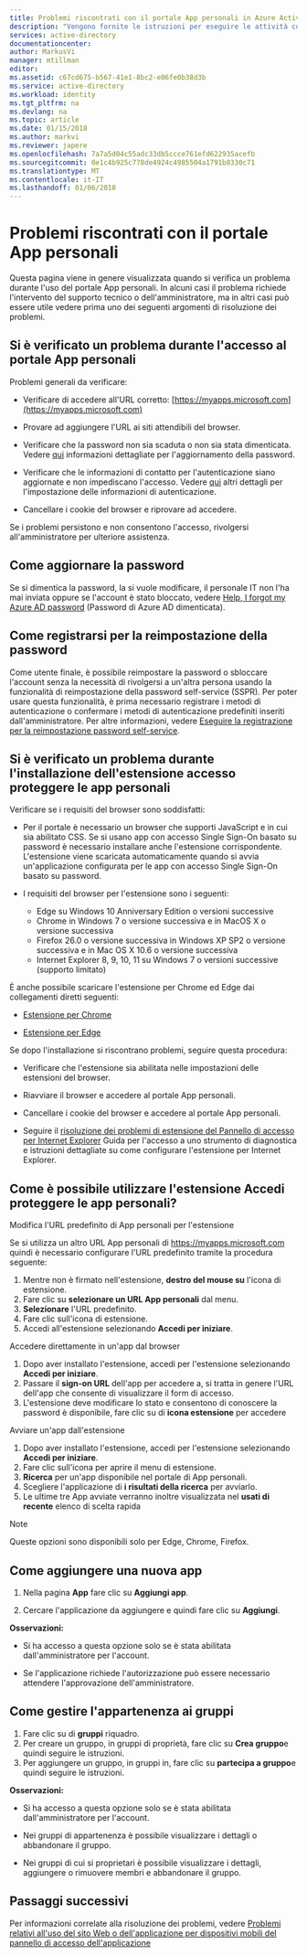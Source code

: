 ```yaml
---
title: Problemi riscontrati con il portale App personali in Azure Active Directory | Microsoft Docs
description: "Vengono fornite le istruzioni per eseguire le attività comuni quando si lavora nell'Access Panel (Riquadro di accesso)."
services: active-directory
documentationcenter: 
author: MarkusVi
manager: mtillman
editor: 
ms.assetid: c67cd675-b567-41e1-8bc2-e06fe0b38d3b
ms.service: active-directory
ms.workload: identity
ms.tgt_pltfrm: na
ms.devlang: na
ms.topic: article
ms.date: 01/15/2018
ms.author: markvi
ms.reviewer: japere
ms.openlocfilehash: 7a7a5d04c55adc33db5ccce761efd622935acefb
ms.sourcegitcommit: 0e1c4b925c778de4924c4985504a1791b8330c71
ms.translationtype: MT
ms.contentlocale: it-IT
ms.lasthandoff: 01/06/2018
---
```

# <a name="do-you-need-help-with-the-my-apps-portal"></a>Problemi riscontrati con il portale App personali

Questa pagina viene in genere visualizzata quando si verifica un problema durante l'uso del portale App personali. In alcuni casi il problema richiede l'intervento del supporto tecnico o dell'amministratore, ma in altri casi può essere utile vedere prima uno dei seguenti argomenti di risoluzione dei problemi.

## <a name="i-am-having-trouble-signing-into-the-my-apps-portal"></a>Si è verificato un problema durante l'accesso al portale App personali

Problemi generali da verificare:

- Verificare di accedere all'URL corretto: [https://myapps.microsoft.com](https://myapps.microsoft.com)

- Provare ad aggiungere l'URL ai siti attendibili del browser.

- Verificare che la password non sia scaduta o non sia stata dimenticata. Vedere [qui](active-directory-passwords-update-your-own-password.md) informazioni dettagliate per l'aggiornamento della password.

- Verificare che le informazioni di contatto per l'autenticazione siano aggiornate e non impediscano l'accesso. Vedere [qui](https://docs.microsoft.com/azure/multi-factor-authentication/end-user/multi-factor-authentication-end-user) altri dettagli per l'impostazione delle informazioni di autenticazione.

- Cancellare i cookie del browser e riprovare ad accedere.

Se i problemi persistono e non consentono l'accesso, rivolgersi all'amministratore per ulteriore assistenza.


## <a name="how-do-i-update-my-password"></a>Come aggiornare la password

Se si dimentica la password, la si vuole modificare, il personale IT non l'ha mai inviata oppure se l'account è stato bloccato, vedere [Help, I forgot my Azure AD password](active-directory-passwords-update-your-own-password.md) (Password di Azure AD dimenticata).

## <a name="how-do-i-register-for-password-reset"></a>Come registrarsi per la reimpostazione della password

Come utente finale, è possibile reimpostare la password o sbloccare l'account senza la necessità di rivolgersi a un'altra persona usando la funzionalità di reimpostazione della password self-service (SSPR). Per poter usare questa funzionalità, è prima necessario registrare i metodi di autenticazione o confermare i metodi di autenticazione predefiniti inseriti dall'amministratore. Per altre informazioni, vedere [Eseguire la registrazione per la reimpostazione password self-service](active-directory-passwords-reset-register.md).


## <a name="i-am-having-trouble-installing-the-my-apps-secure-sign-in-extension"></a>Si è verificato un problema durante l'installazione dell'estensione accesso proteggere le app personali

Verificare se i requisiti del browser sono soddisfatti:

- Per il portale è necessario un browser che supporti JavaScript e in cui sia abilitato CSS. Se si usano app con accesso Single Sign-On basato su password è necessario installare anche l'estensione corrispondente. L'estensione viene scaricata automaticamente quando si avvia un'applicazione configurata per le app con accesso Single Sign-On basato su password.

- I requisiti del browser per l'estensione sono i seguenti:
    - Edge su Windows 10 Anniversary Edition o versioni successive
    - Chrome in Windows 7 o versione successiva e in MacOS X o versione successiva
    - Firefox 26.0 o versione successiva in Windows XP SP2 o versione successiva e in Mac OS X 10.6 o versione successiva
    - Internet Explorer 8, 9, 10, 11 su Windows 7 o versioni successive (supporto limitato)

È anche possibile scaricare l'estensione per Chrome ed Edge dai collegamenti diretti seguenti:

- [Estensione per Chrome](https://chrome.google.com/webstore/detail/access-panel-extension/ggjhpefgjjfobnfoldnjipclpcfbgbhl)

- [Estensione per Edge](https://www.microsoft.com/store/apps/9pc9sckkzk84)

Se dopo l'installazione si riscontrano problemi, seguire questa procedura:

- Verificare che l'estensione sia abilitata nelle impostazioni delle estensioni del browser.

- Riavviare il browser e accedere al portale App personali.

- Cancellare i cookie del browser e accedere al portale App personali.
- Seguire il [risoluzione dei problemi di estensione del Pannello di accesso per Internet Explorer](https://docs.microsoft.com/en-us/azure/active-directory/active-directory-saas-ie-troubleshooting) Guida per l'accesso a uno strumento di diagnostica e istruzioni dettagliate su come configurare l'estensione per Internet Explorer.

## <a name="how-do-i-use-the-my-apps-secure-sign-in-extension"></a>Come è possibile utilizzare l'estensione Accedi proteggere le app personali?
Modifica l'URL predefinito di App personali per l'estensione

Se si utilizza un altro URL App personali di https://myapps.microsoft.com quindi è necessario configurare l'URL predefinito tramite la procedura seguente:
1. Mentre non è firmato nell'estensione, **destro del mouse su** l'icona di estensione.
2. Fare clic su **selezionare un URL App personali** dal menu.
3. **Selezionare** l'URL predefinito.
4. Fare clic sull'icona di estensione.
5. Accedi all'estensione selezionando **Accedi per iniziare**.

Accedere direttamente in un'app dal browser
1. Dopo aver installato l'estensione, accedi per l'estensione selezionando **Accedi per iniziare**.
2. Passare il **sign-on URL** dell'app per accedere a, si tratta in genere l'URL dell'app che consente di visualizzare il form di accesso.
3. L'estensione deve modificare lo stato e consentono di conoscere la password è disponibile, fare clic su di **icona estensione** per accedere

Avviare un'app dall'estensione
1. Dopo aver installato l'estensione, accedi per l'estensione selezionando **Accedi per iniziare**.
2. Fare clic sull'icona per aprire il menu di estensione.
3. **Ricerca** per un'app disponibile nel portale di App personali.
4. Scegliere l'applicazione di **i risultati della ricerca** per avviarlo.
5. Le ultime tre App avviate verranno inoltre visualizzata nel **usati di recente** elenco di scelta rapida

> [!NOTE]
> Queste opzioni sono disponibili solo per Edge, Chrome, Firefox.

## <a name="how-do-i-add-a-new-app"></a>Come aggiungere una nuova app

1.  Nella pagina **App** fare clic su **Aggiungi app**.

2.  Cercare l'applicazione da aggiungere e quindi fare clic su **Aggiungi**.

**Osservazioni:**

- Si ha accesso a questa opzione solo se è stata abilitata dall'amministratore per l'account.

- Se l'applicazione richiede l'autorizzazione può essere necessario attendere l'approvazione dell'amministratore.


## <a name="how-do-i-manage-my-group-memberships"></a>Come gestire l'appartenenza ai gruppi

1. Fare clic su di **gruppi** riquadro. 
2. Per creare un gruppo, in gruppi di proprietà, fare clic su **Crea gruppo**e quindi seguire le istruzioni.
3. Per aggiungere un gruppo, in gruppi in, fare clic su **partecipa a gruppo**e quindi seguire le istruzioni.

**Osservazioni:**

- Si ha accesso a questa opzione solo se è stata abilitata dall'amministratore per l'account.

- Nei gruppi di appartenenza è possibile visualizzare i dettagli o abbandonare il gruppo.

- Nei gruppi di cui si proprietari è possibile visualizzare i dettagli, aggiungere o rimuovere membri e abbandonare il gruppo.


## <a name="next-steps"></a>Passaggi successivi

Per informazioni correlate alla risoluzione dei problemi, vedere [Problemi relativi all'uso del sito Web o dell'applicazione per dispositivi mobili del pannello di accesso dell'applicazione](active-directory-application-access-panel-content-map.md)

